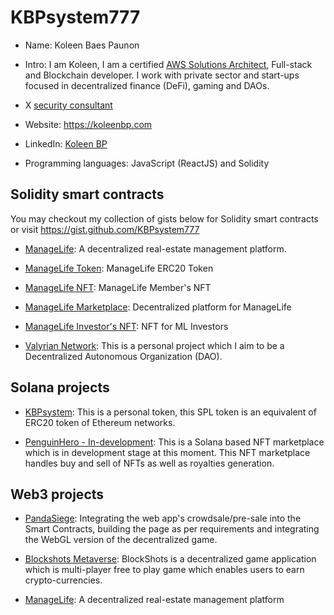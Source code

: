 # KBPsystem777
- Name: Koleen Baes Paunon
- Intro: I am Koleen, I am a certified [AWS Solutions Architect](https://www.credly.com/badges/4ee1f735-b7e0-40bd-b679-794ea1bcf385/public_url), Full-stack and Blockchain developer. I work with private sector and start-ups focused in decentralized finance (DeFi), gaming and DAOs.
- X [security consultant](https://www.un.org/en/ga/sixth/75/int_terrorism/philippines_e.pdf)
- Website: https://koleenbp.com
- LinkedIn: [Koleen BP](https://www.linkedin.com/in/koleenbp)

- Programming languages: JavaScript (ReactJS) and Solidity

## Solidity smart contracts

You may checkout my collection of gists below for Solidity smart contracts or visit https://gist.github.com/KBPsystem777

- [ManageLife](https://managelife.co): A decentralized real-estate management platform.
- [ManageLife Token](https://etherscan.io/address/0x113361a5ca06a36b63646d6ab076f3d040970c97): ManageLife ERC20 Token
- [ManageLife NFT](https://etherscan.io/address/0x5aa43df98b3fa29595c2884f16ee977fbf3ec344): ManageLife Member's NFT
- [ManageLife Marketplace](https://etherscan.io/address/0x81906929b10416a65a305d498267fe20adfc4746): Decentralized platform for ManageLife
- [ManageLife Investor's NFT](https://etherscan.io/address/0x553e305f2d8dca274b19b1cef35720d4bc7f8fa0): NFT for ML Investors

- [Valyrian Network](https://vlnt.vercel.app/): This is a personal project which I aim to be a Decentralized Autonomous Organization (DAO).


## Solana projects
- [KBPsystem](https://solscan.io/address/H5HRuvo7SxVyLaWZqN4gKAR4bmiS9boh9EDuEQgdtqyZ?cluster=devnet): This is a personal token, this SPL token is an equivalent of ERC20 token of Ethereum networks.

- [PenguinHero - In-development](): This is a Solana based NFT marketplace which is in development stage at this moment. This NFT marketplace handles buy and sell of NFTs as well as royalties generation.

## Web3 projects
- [PandaSiege](https://pandasiege.app/): Integrating the web app's crowdsale/pre-sale into the Smart Contracts, building the page as per requirements and integrating the WebGL version of the decentralized game.

- [Blockshots Metaverse](https://blockshots.io/): BlockShots is a decentralized game application which is multi-player free to play game which enables users to earn crypto-currencies.

- [ManageLife](https://www.managelife.co): A decentralized real-estate management platform

